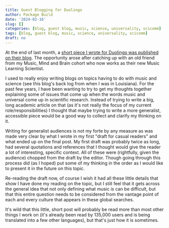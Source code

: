 ```yaml
---
title: Guest Blogging for Duolingo
author: Package Build
date: '2024-02-16'
slug: []
categories: [blog, guest blog, music, science, universality, scicomm]
tags: [blog, guest blog, music, science, universality, scicomm]
draft: no
---
```


At the end of last month, a [short piece I wrote for Duolingo was published on their blog](https://blog.duolingo.com/is-music-a-universal-language/).
The opportunity arose after catching up with an old friend from my Music, Mind and Brain cohort who now works as their new Music Learning Scientist.

I used to really enjoy writing blogs on topics having to do with music and science (see this blog's back log from when I was in Louisiana).
For the past few years, I have been wanting to try to get my thoughts together explaining some of issues that come up when the words music and universal come up in scientific research.
Instead of trying to write a big, long academic article on that (as it's not really the focus of my current role/responsibilities) I thought that maybe trying to write a more generalist, accessible piece would be a good way to collect and clarify my thinking on it. 

Writing for generalist audiences is not my forte by any measure as was made very clear by what I wrote in my first "draft for casual readers" and what ended up on the final post.
My first draft was probably twice as long, had several quotations and references that I thought would give the reader a lot of interesting, specific context.
All of these were (rightfully, given the audience) chopped from the draft by the editor.
Though going through this process did (as I hoped) put some of my thinking in the order as I would like to present it in the future on this topic.

Re-reading the draft now, of course I wish it had all these little details that show I have done my reading on the topic, but I still feel that it gets across the general idea that not only defining what music _is_ can be difficult, but that this entire question needs to be considered from the vantage point of each and every culture that appears in these global searches.

It's wild that this little, short post will probably be read more than most other things I work on (it's already been read by 135,000 users and is being translated into a few other languages), but that's just how it is sometimes.

